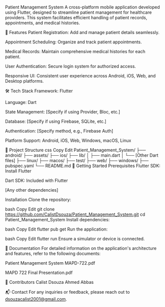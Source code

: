 Patient Management System
A cross-platform mobile application developed using Flutter, designed to streamline patient management for healthcare providers. This system facilitates efficient handling of patient records, appointments, and medical histories.

📱 Features
Patient Registration: Add and manage patient details seamlessly.

Appointment Scheduling: Organize and track patient appointments.

Medical Records: Maintain comprehensive medical histories for each patient.

User Authentication: Secure login system for authorized access.

Responsive UI: Consistent user experience across Android, iOS, Web, and Desktop platforms.

🛠️ Tech Stack
Framework: Flutter

Language: Dart

State Management: [Specify if using Provider, Bloc, etc.]

Database: [Specify if using Firebase, SQLite, etc.]

Authentication: [Specify method, e.g., Firebase Auth]

Platform Support: Android, iOS, Web, Windows, macOS, Linux

📂 Project Structure
css
Copy
Edit
Patient_Management_System/
├── android/
├── assets/
├── ios/
├── lib/
│   ├── main.dart
│   └── [Other Dart files]
├── linux/
├── macos/
├── test/
├── web/
├── windows/
├── pubspec.yaml
└── README.md
🚀 Getting Started
Prerequisites
Flutter SDK: Install Flutter

Dart SDK: Included with Flutter

[Any other dependencies]

Installation
Clone the repository:

bash
Copy
Edit
git clone https://github.com/CalistDsouza/Patient_Management_System.git
cd Patient_Management_System
Install dependencies:

bash
Copy
Edit
flutter pub get
Run the application:

bash
Copy
Edit
flutter run
Ensure a simulator or device is connected.

📄 Documentation
For detailed information on the application's architecture and features, refer to the following documents:

Patient Management System MAPD-722.pdf

MAPD 722 Final Presentation.pdf

🤝 Contributors
Calist Dsouza
Ahmed Abbas

📬 Contact
For any inquiries or feedback, please reach out to dsouzacalist2001@gmail.com.
